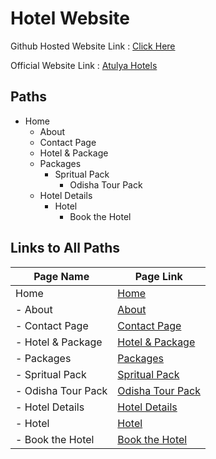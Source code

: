 # Hotel Website

Github Hosted Website Link : [Click Here]()

Official Website Link : [Atulya Hotels](https://www.atulyahotels.com/)

## Paths

- Home
  - About
  - Contact Page
  - Hotel & Package
  - Packages
    - Spritual Pack
      - Odisha Tour Pack
  - Hotel Details
    - Hotel
      - Book the Hotel

## Links to All Paths

| Page Name          | Page Link             |
| ------------------ | --------------------- |
| Home               | [Home](#)             |
| - About            | [About](#)            |
| - Contact Page     | [Contact Page](#)     |
| - Hotel & Package  | [Hotel & Package](#)  |
| - Packages         | [Packages](#)         |
| - Spritual Pack    | [Spritual Pack](#)    |
| - Odisha Tour Pack | [Odisha Tour Pack](#) |
| - Hotel Details    | [Hotel Details](#)    |
| - Hotel            | [Hotel](#)            |
| - Book the Hotel   | [Book the Hotel](#)   |
